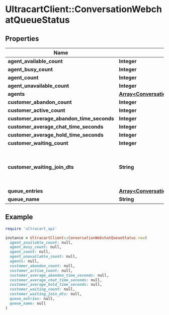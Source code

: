 # UltracartClient::ConversationWebchatQueueStatus

## Properties

| Name | Type | Description | Notes |
| ---- | ---- | ----------- | ----- |
| **agent_available_count** | **Integer** |  | [optional] |
| **agent_busy_count** | **Integer** |  | [optional] |
| **agent_count** | **Integer** |  | [optional] |
| **agent_unavailable_count** | **Integer** |  | [optional] |
| **agents** | [**Array&lt;ConversationWebchatQueueStatusAgent&gt;**](ConversationWebchatQueueStatusAgent.md) |  | [optional] |
| **customer_abandon_count** | **Integer** |  | [optional] |
| **customer_active_count** | **Integer** |  | [optional] |
| **customer_average_abandon_time_seconds** | **Integer** |  | [optional] |
| **customer_average_chat_time_seconds** | **Integer** |  | [optional] |
| **customer_average_hold_time_seconds** | **Integer** |  | [optional] |
| **customer_waiting_count** | **Integer** |  | [optional] |
| **customer_waiting_join_dts** | **String** | Date/time that the oldest person joined the queue | [optional] |
| **queue_entries** | [**Array&lt;ConversationWebchatQueueStatusQueueEntry&gt;**](ConversationWebchatQueueStatusQueueEntry.md) |  | [optional] |
| **queue_name** | **String** |  | [optional] |

## Example

```ruby
require 'ultracart_api'

instance = UltracartClient::ConversationWebchatQueueStatus.new(
  agent_available_count: null,
  agent_busy_count: null,
  agent_count: null,
  agent_unavailable_count: null,
  agents: null,
  customer_abandon_count: null,
  customer_active_count: null,
  customer_average_abandon_time_seconds: null,
  customer_average_chat_time_seconds: null,
  customer_average_hold_time_seconds: null,
  customer_waiting_count: null,
  customer_waiting_join_dts: null,
  queue_entries: null,
  queue_name: null
)
```

